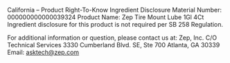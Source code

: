  
 
 
California – Product Right-To-Know Ingredient Disclosure 
Material Number: 000000000000039324 
Product Name: Zep Tire Mount Lube 1Gl 4Ct 
Ingredient disclosure for this product is not required per SB 258 Regulation. 
 
For additional information or question, please contact us at: 
Zep, Inc. 
C/O Technical Services 
3330 Cumberland Blvd. SE, Ste 700 
Atlanta, GA 30339 
Email: asktech@zep.com 
 
 
 
 
